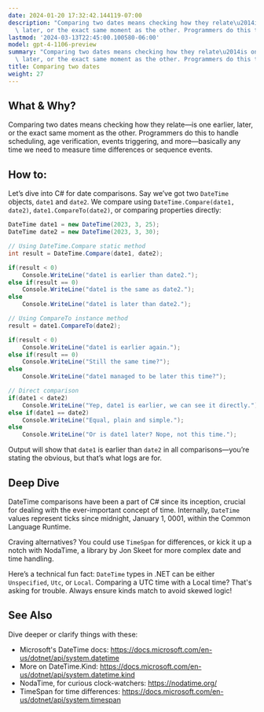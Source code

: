 ```yaml
---
date: 2024-01-20 17:32:42.144119-07:00
description: "Comparing two dates means checking how they relate\u2014is one earlier,\
  \ later, or the exact same moment as the other. Programmers do this to handle scheduling,\u2026"
lastmod: '2024-03-13T22:45:00.100580-06:00'
model: gpt-4-1106-preview
summary: "Comparing two dates means checking how they relate\u2014is one earlier,\
  \ later, or the exact same moment as the other. Programmers do this to handle scheduling,\u2026"
title: Comparing two dates
weight: 27
---
```


## What & Why?

Comparing two dates means checking how they relate—is one earlier, later, or the exact same moment as the other. Programmers do this to handle scheduling, age verification, events triggering, and more—basically any time we need to measure time differences or sequence events.

## How to:

Let’s dive into C# for date comparisons. Say we’ve got two `DateTime` objects, `date1` and `date2`. We compare using `DateTime.Compare(date1, date2)`, `date1.CompareTo(date2)`, or comparing properties directly:

```C#
DateTime date1 = new DateTime(2023, 3, 25);
DateTime date2 = new DateTime(2023, 3, 30);

// Using DateTime.Compare static method
int result = DateTime.Compare(date1, date2);

if(result < 0)
    Console.WriteLine("date1 is earlier than date2.");
else if(result == 0)
    Console.WriteLine("date1 is the same as date2.");
else
    Console.WriteLine("date1 is later than date2.");

// Using CompareTo instance method
result = date1.CompareTo(date2);

if(result < 0)
    Console.WriteLine("date1 is earlier again.");
else if(result == 0)
    Console.WriteLine("Still the same time?");
else
    Console.WriteLine("date1 managed to be later this time?");

// Direct comparison
if(date1 < date2)
    Console.WriteLine("Yep, date1 is earlier, we can see it directly.");
else if(date1 == date2)
    Console.WriteLine("Equal, plain and simple.");
else
    Console.WriteLine("Or is date1 later? Nope, not this time.");
```

Output will show that `date1` is earlier than `date2` in all comparisons—you’re stating the obvious, but that’s what logs are for.

## Deep Dive

DateTime comparisons have been a part of C# since its inception, crucial for dealing with the ever-important concept of time. Internally, `DateTime` values represent ticks since midnight, January 1, 0001, within the Common Language Runtime.

Craving alternatives? You could use `TimeSpan` for differences, or kick it up a notch with NodaTime, a library by Jon Skeet for more complex date and time handling.

Here’s a technical fun fact: `DateTime` types in .NET can be either `Unspecified`, `Utc`, or `Local`. Comparing a UTC time with a Local time? That's asking for trouble. Always ensure kinds match to avoid skewed logic!

## See Also

Dive deeper or clarify things with these:

- Microsoft's DateTime docs: https://docs.microsoft.com/en-us/dotnet/api/system.datetime
- More on DateTime.Kind: https://docs.microsoft.com/en-us/dotnet/api/system.datetime.kind
- NodaTime, for curious clock-watchers: https://nodatime.org/
- TimeSpan for time differences: https://docs.microsoft.com/en-us/dotnet/api/system.timespan

